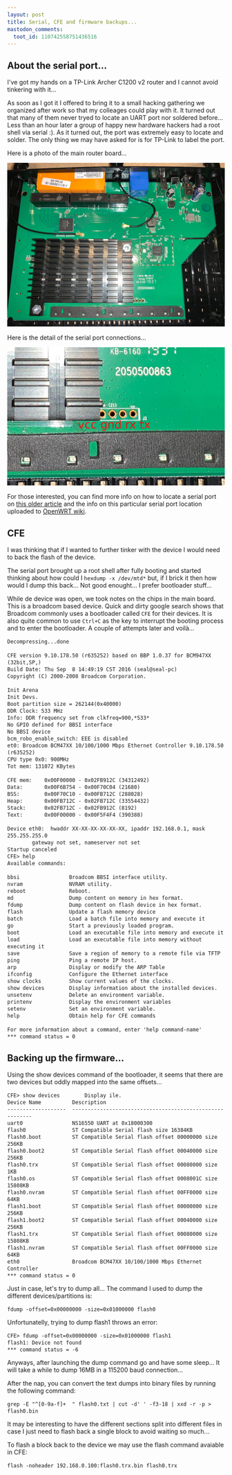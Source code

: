 ```yaml
---
layout: post
title: Serial, CFE and firmware backups...
mastodon_comments:
  toot_id: 110742558751436516
---
```


## About the serial port...

I've got my hands on a TP-Link Archer C1200 v2 router and I cannot avoid tinkering with it...

As soon as I got it I offered to bring it to a small hacking gathering we organized after work so that my colleages could play with it. It turned out that many of them never tryed to locate an UART port nor soldered before... Less than an hour later a group of happy new hardware hackers had a root shell via serial :). As it turned out, the port was extremely easy to locate and solder. The only thing we may have asked for is for TP-Link to label the port.

Here is a photo of the main router board...

![Archer C1200 v2 main board](c1200_main.jpg)

Here is the detail of the serial port connections...

![Archer C1200 v2 UART detail](c1200_uart.jpg)

For those interested, you can find more info on how to locate a serial port on [this older article](/2015/05/10/UART-and-Serial-ports.html) and the info on this particular serial port location uploaded to [OpenWRT wiki](https://openwrt.org/toh/tp-link/archer_c1200_v2#serial).

## CFE

I was thinking that if I wanted to further tinker with the device I would need to back the flash of the device.

The serial port brought up a root shell after fully booting and started thinking about how could I `hexdump -x /dev/mtd*` but, if I brick it then how would I dump this back... Not good enought... I prefer bootloader stuff...

While de device was open, we took notes on the chips in the main board. This is a broadcom based device. Quick and dirty google search shows that Broadcom commonly uses a bootloader called `CFE` for their devices. It is also quite common to use `Ctrl+C` as the key to interrupt the booting process and to enter the bootloader. A couple of attempts later and voilà...

```
Decompressing...done

CFE version 9.10.178.50 (r635252) based on BBP 1.0.37 for BCM947XX (32bit,SP,)
Build Date: Thu Sep  8 14:49:19 CST 2016 (seal@seal-pc)
Copyright (C) 2000-2008 Broadcom Corporation.

Init Arena
Init Devs.
Boot partition size = 262144(0x40000)
DDR Clock: 533 MHz
Info: DDR frequency set from clkfreq=900,*533*
No GPIO defined for BBSI interface
No BBSI device
bcm_robo_enable_switch: EEE is disabled
et0: Broadcom BCM47XX 10/100/1000 Mbps Ethernet Controller 9.10.178.50 (r635252)
CPU type 0x0: 900MHz
Tot mem: 131072 KBytes

CFE mem:    0x00F00000 - 0x02FB912C (34312492)
Data:       0x00F6B754 - 0x00F70C04 (21680)
BSS:        0x00F70C10 - 0x00FB712C (288028)
Heap:       0x00FB712C - 0x02FB712C (33554432)
Stack:      0x02FB712C - 0x02FB912C (8192)
Text:       0x00F00000 - 0x00F5F4F4 (390388)

Device eth0:  hwaddr XX-XX-XX-XX-XX-XX, ipaddr 192.168.0.1, mask 255.255.255.0
        gateway not set, nameserver not set
Startup canceled
CFE> help
Available commands:

bbsi                Broadcom BBSI interface utility.
nvram               NVRAM utility.
reboot              Reboot.
md                  Dump content on memory in hex format.
fdump               Dump content on flash device in hex format.
flash               Update a flash memory device
batch               Load a batch file into memory and execute it
go                  Start a previously loaded program.
boot                Load an executable file into memory and execute it
load                Load an executable file into memory without executing it
save                Save a region of memory to a remote file via TFTP
ping                Ping a remote IP host.
arp                 Display or modify the ARP Table
ifconfig            Configure the Ethernet interface
show clocks         Show current values of the clocks.
show devices        Display information about the installed devices.
unsetenv            Delete an environment variable.
printenv            Display the environment variables
setenv              Set an environment variable.
help                Obtain help for CFE commands

For more information about a command, enter 'help command-name'
*** command status = 0
```

## Backing up the firmware...

Using the show devices command of the bootloader, it seems that there are two devices but oddly mapped into the same offsets...

```
CFE> show devices        Display ile.
Device Name          Description
-------------------  ---------------------------------------------------------
uart0                NS16550 UART at 0x18000300
flash0               ST Compatible Serial flash size 16384KB
flash0.boot          ST Compatible Serial flash offset 00000000 size 256KB
flash0.boot2         ST Compatible Serial flash offset 00040000 size 256KB
flash0.trx           ST Compatible Serial flash offset 00080000 size 1KB
flash0.os            ST Compatible Serial flash offset 0008001C size 15808KB
flash0.nvram         ST Compatible Serial flash offset 00FF0000 size 64KB
flash1.boot          ST Compatible Serial flash offset 00000000 size 256KB
flash1.boot2         ST Compatible Serial flash offset 00040000 size 256KB
flash1.trx           ST Compatible Serial flash offset 00080000 size 15808KB
flash1.nvram         ST Compatible Serial flash offset 00FF0000 size 64KB
eth0                 Broadcom BCM47XX 10/100/1000 Mbps Ethernet Controller
*** command status = 0
```

Just in case, let's try to dump all... The command I used to dump the different devices/partitions is:
```
fdump -offset=0x00000000 -size=0x01000000 flash0
```

Unfortunatelly, trying to dump flash1 throws an error:
```
CFE> fdump -offset=0x00000000 -size=0x01000000 flash1
flash1: Device not found
*** command status = -6
```

Anyways, after launching the dump command go and have some sleep... It will take a while to dump 16MB in a 115200 baud connection...

After the nap, you can convert the text dumps into binary files by running the following command:
```
grep -E "^[0-9a-f]+  " flash0.txt | cut -d' ' -f3-18 | xxd -r -p > flash0.bin
```

It may be interesting to have the different sections split into different files in case I just need to flash back a single block to avoid waiting so much...

To flash a block back to the device we may use the flash command avaiable in CFE:

```
flash -noheader 192.168.0.100:flash0.trx.bin flash0.trx
```

